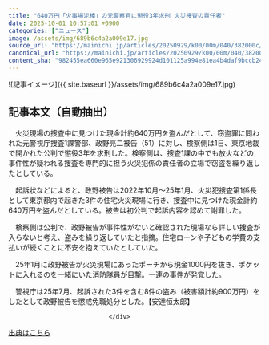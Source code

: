 ```yaml
---
title: "640万円「火事場泥棒」の元警察官に懲役3年求刑 火災捜査の責任者"
date: 2025-10-01 10:57:01 +0900
categories: ["ニュース"]
image: /assets/img/689b6c4a2a009e17.jpg
source_url: "https://mainichi.jp/articles/20250929/k00/00m/040/382000c/"
canonical_url: "https://mainichi.jp/articles/20250929/k00/00m/040/382000c/"
content_sha: "982455ea660e965e921306929924d101125a994e81ea4b4daf9bccb241417a0b"
---
```


![記事イメージ]({{ site.baseurl }}/assets/img/689b6c4a2a009e17.jpg)

## 記事本文（自動抽出）
<div><section class="articledetail-body" id="articledetail-body">






<p>　火災現場の捜査中に見つけた現金計約640万円を盗んだとして、窃盗罪に問われた元警視庁捜査1課警部、政野亮二被告（51）に対し、検察側は1日、東京地裁で開かれた公判で懲役3年を求刑した。検察側は、捜査1課の中でも放火などの事件性が疑われる捜査を専門的に担う火災犯係の責任者の立場で窃盗を繰り返したとしている。</p>

<p>　起訴状などによると、政野被告は2022年10月～25年1月、火災犯捜査第1係長として東京都内で起きた3件の住宅火災現場に行き、捜査中に見つけた現金計約640万円を盗んだとしている。被告は初公判で起訴内容を認めて謝罪した。</p>

	


<p>　検察側は公判で、政野被告が事件性がないと確認された現場なら詳しい捜査が入らないと考え、盗みを繰り返していたと指摘。住宅ローンや子どもの学費の支払いが続くことに不安を抱えていたとしていた。</p>

<p>　25年1月に政野被告が火災現場にあったポーチから現金1000円を抜き、ポケットに入れるのを一緒にいた消防隊員が目撃。一連の事件が発覚した。</p>

	


<p>　警視庁は25年7月、起訴された3件を含む8件の盗み（被害額計約900万円）をしたとして政野被告を懲戒免職処分とした。【安達恒太郎】</p>


</section>






								</div>

[出典はこちら](https://mainichi.jp/articles/20250929/k00/00m/040/382000c/)
